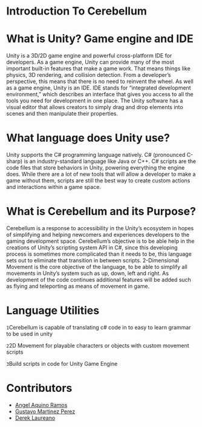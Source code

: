 # Introduction To Cerebellum

# What is Unity? Game engine and IDE

Unity is a 3D/2D game engine and powerful cross-platform IDE for developers. As a game engine, Unity can provide many of the most important built-in features that make a game work. That means things like physics, 3D rendering, and collision detection. From a developer’s perspective, this means that there is no need to reinvent the wheel.
As well as a game engine, Unity is an IDE. IDE stands for “integrated development environment,” which describes an interface that gives you access to all the tools you need for development in one place. The Unity software has a visual editor that allows creators to simply drag and drop elements into scenes and then manipulate their properties.

# What language does Unity use?
 Unity supports the C# programming language natively. C# (pronounced C-sharp) is an industry-standard language like Java or C++.
C# scripts are the code files that store behaviors in Unity, powering everything the engine does. While there are a lot of new tools that will allow a developer to make a game without them, scripts are still the best way to create custom actions and interactions within a game space.
# What is Cerebellum and its Purpose?
Cerebellum is a response to accessibility in the Unity’s ecosystem in hopes of simplifying and helping newcomers and experiences developers to the gaming development space. Cerebellum’s objective is to be able help in the creations of Unity’s scripting system API in C#, since this developing process is sometimes more complicated than it needs to be, this language sets out to eliminate that transition in between scripts. 2-Dimensional Movement is the core objective of the language, to be able to simplify all movements in Unity’s system such as up, down, left and right. As development of the code continues additional features will be added such as flying and teleporting as means of movement in game.

# Language Utilities
`1`Cerebellum is capable of translating c# code in to easy to learn grammar to be used in unity

`2`2D Movement for playable characters or objects with custom movement scripts

`3`Build scripts in code for Unity Game Engine


# Contributors

* [Angel Aquino Ramos](https://github.com/angelaquinoramos)
* [Gustavo Martinez Perez](https://github.com/SurrealGus)
* [Derek Laureano](https://github.com/derek0729)